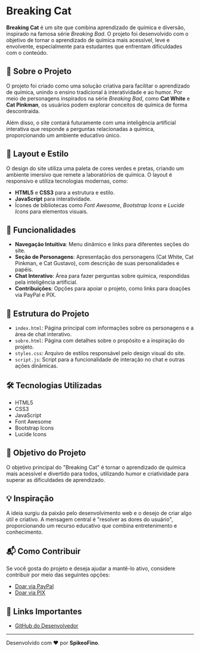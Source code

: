 ﻿# Breaking Cat

**Breaking Cat** é um site que combina aprendizado de química e diversão, inspirado na famosa série *Breaking Bad*. O projeto foi desenvolvido com o objetivo de tornar o aprendizado de química mais acessível, leve e envolvente, especialmente para estudantes que enfrentam dificuldades com o conteúdo.

## 📖 Sobre o Projeto

O projeto foi criado como uma solução criativa para facilitar o aprendizado de química, unindo o ensino tradicional à interatividade e ao humor. Por meio de personagens inspirados na série *Breaking Bad*, como **Cat White** e **Cat Pinkman**, os usuários podem explorar conceitos de química de forma descontraída. 

Além disso, o site contará futuramente com uma inteligência artificial interativa que responde a perguntas relacionadas a química, proporcionando um ambiente educativo único.

## 🎨 Layout e Estilo

O design do site utiliza uma paleta de cores verdes e pretas, criando um ambiente imersivo que remete a laboratórios de química. O layout é responsivo e utiliza tecnologias modernas, como:

- **HTML5** e **CSS3** para a estrutura e estilo.
- **JavaScript** para interatividade.
- Ícones de bibliotecas como *Font Awesome*, *Bootstrap Icons* e *Lucide Icons* para elementos visuais.

## 🚀 Funcionalidades

- **Navegação Intuitiva**: Menu dinâmico e links para diferentes seções do site.
- **Seção de Personagens**: Apresentação dos personagens (Cat White, Cat Pinkman, e Cat Gustavo), com descrição de suas personalidades e papéis.
- **Chat Interativo**: Área para fazer perguntas sobre química, respondidas pela inteligência artificial.
- **Contribuições**: Opções para apoiar o projeto, como links para doações via PayPal e PIX.
  
## 📂 Estrutura do Projeto

- `index.html`: Página principal com informações sobre os personagens e a área de chat interativo.
- `sobre.html`: Página com detalhes sobre o propósito e a inspiração do projeto.
- `styles.css`: Arquivo de estilos responsável pelo design visual do site.
- `script.js`: Script para a funcionalidade de interação no chat e outras ações dinâmicas.

## 🛠️ Tecnologias Utilizadas

- HTML5
- CSS3
- JavaScript
- Font Awesome
- Bootstrap Icons
- Lucide Icons

## 🎯 Objetivo do Projeto

O objetivo principal do "Breaking Cat" é tornar o aprendizado de química mais acessível e divertido para todos, utilizando humor e criatividade para superar as dificuldades de aprendizado. 

## 💡 Inspiração

A ideia surgiu da paixão pelo desenvolvimento web e o desejo de criar algo útil e criativo. A mensagem central é "resolver as dores do usuário", proporcionando um recurso educativo que combina entretenimento e conhecimento.

## 📬 Como Contribuir

Se você gosta do projeto e deseja ajudar a mantê-lo ativo, considere contribuir por meio das seguintes opções:

- [Doar via PayPal](https://www.paypal.com)
- [Doar via PIX](https://www.pix.com.br)

## 📎 Links Importantes

- [GitHub do Desenvolvedor](https://github.com/MatheusBRezende)

---

Desenvolvido com ❤️ por **SpikeoFino**.

